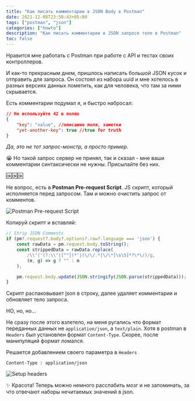 ```yaml
---
title: "Как писать комментарии в JSON Body в Postman"
date: 2021-12-08T23:50:43+05:00
tags: ["postman", "json"]
categories: ["howto"]
description: "Как писать комментарии в JSON запросе теле в Postman"
toc: false
---
```


Нравится мне работать с Postman при работе с API и тестах своих контроллеров.

И как-то прекрасным днем, пришлось написать большой JSON кусок и отправить для запроса.
Он состоял из набора uuid и мне хотелось в разных версиях данных пометить, как для
человека, что там за ними скрывается.

Есть комментарии подумал я, и быстро набросал:

```json
// Не используйте 42 в полях
{
    "key": "value", //описание поля, заметки
    "yet-another-key": true //true for truth
}
```

_Да, это не тот запрос-монстр, а просто пример._

😭 Но такой запрос сервер не принял, так и сказал - мне ваши комментарии синтаксически не нужны.
Присылайте без них.

🆗🆗🆗

Не вопрос, есть в **Postman Pre-request Script**. JS скрипт, который исполняется перед запросом.
Там и можно очистить запрос от комментов.

![Postman Pre-request Script](1.png)

Копируй скрипт и вставляй:

```js
// Strip JSON Comments
if (pm?.request?.body?.options?.raw?.language === 'json') {
    const rawData = pm.request.body.toString();
    const strippedData = rawData.replace(
        /\\"|"(?:\\"|[^"])*"|(\/\/.*|\/\*[\s\S]*?\*\/)/g,
        (m, g) => g ? "" : m
    );

    pm.request.body.update(JSON.stringify(JSON.parse(strippedData)));
}
```

Скрипт распаковывает json в строку, далее удаляет комментарии и обновляет тело запроса.

НО, но, но...

Не сразу после этого взлетело, на меня ругались что формат переданных данных не `application/json`, а `text/plain`. Хотя в postman в `Headers` был установлен формат `Content-Type`. Скорее, после манипуляций формат ломался. 

Решается добавлением своего параметра в `Headers`

```text
Content-Type : application/json
```

![Setup headers](2.png)

✨ Красота! Теперь можно немного расслабить мозг и не запоминать,
за что отвечают наборы нечитаемых значений в json.
